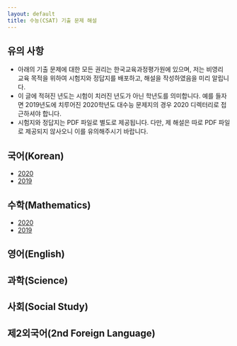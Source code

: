 ```yaml
---
layout: default
title: 수능(CSAT) 기출 문제 해설
---
```


## 유의 사항

 - 아래의 기출 문제에 대한 모든 권리는 한국교육과정평가원에 있으며, 저는 비영리 교육 목적을 위하여 시험지와 정답지를 배포하고, 해설을 작성하였음을 미리 알립니다.
 - 이 글에 적혀진 년도는 시험이 치러진 년도가 아닌 학년도를 의미합니다. 예를 들자면 2019년도에 치루어진 2020학년도 대수능 문제지의 경우 2020 디렉터리로 접근하셔야 합니다.
 - 시험지와 정답지는 PDF 파일로 별도로 제공됩니다. 다만, 제 해설은 따로 PDF 파일로 제공되지 않사오니 이를 유의해주시기 바랍니다.

## 국어(Korean)

- [2020](./Korean/2020/index.md)
- [2019](./Korean/2019/index.md)

## 수학(Mathematics)

- [2020](./Math/2020/index.md)
- [2019](./Math/2019/index.md)

## 영어(English)

## 과학(Science)

## 사회(Social Study)

## 제2외국어(2nd Foreign Language)